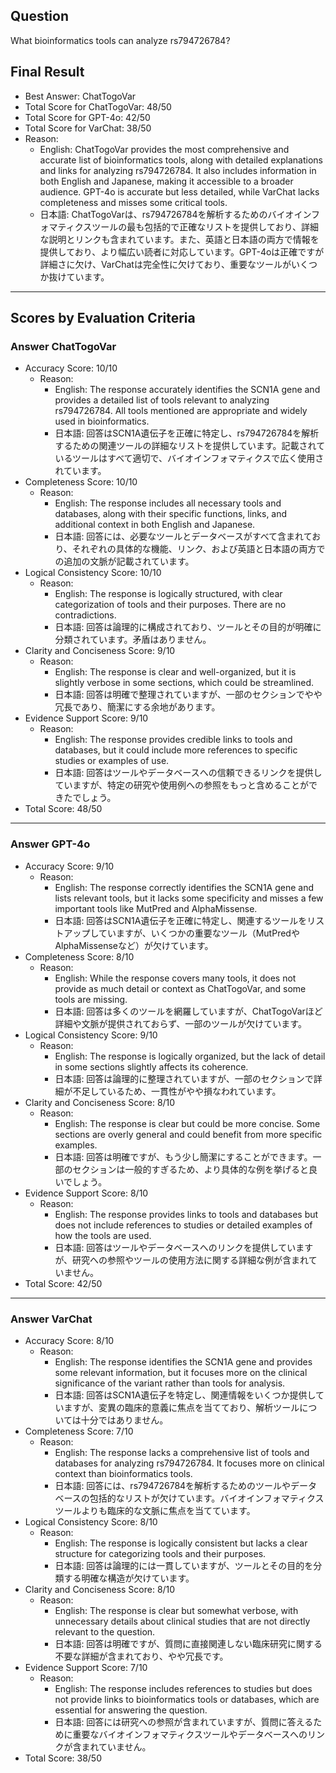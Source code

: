 ## Question

What bioinformatics tools can analyze rs794726784?

## Final Result

- Best Answer: ChatTogoVar
- Total Score for ChatTogoVar: 48/50
- Total Score for GPT-4o: 42/50
- Total Score for VarChat: 38/50
- Reason:
  - English: ChatTogoVar provides the most comprehensive and accurate list of bioinformatics tools, along with detailed explanations and links for analyzing rs794726784. It also includes information in both English and Japanese, making it accessible to a broader audience. GPT-4o is accurate but less detailed, while VarChat lacks completeness and misses some critical tools.
  - 日本語: ChatTogoVarは、rs794726784を解析するためのバイオインフォマティクスツールの最も包括的で正確なリストを提供しており、詳細な説明とリンクも含まれています。また、英語と日本語の両方で情報を提供しており、より幅広い読者に対応しています。GPT-4oは正確ですが詳細さに欠け、VarChatは完全性に欠けており、重要なツールがいくつか抜けています。

---

## Scores by Evaluation Criteria

### Answer ChatTogoVar
- Accuracy Score: 10/10
  - Reason: 
    - English: The response accurately identifies the SCN1A gene and provides a detailed list of tools relevant to analyzing rs794726784. All tools mentioned are appropriate and widely used in bioinformatics.
    - 日本語: 回答はSCN1A遺伝子を正確に特定し、rs794726784を解析するための関連ツールの詳細なリストを提供しています。記載されているツールはすべて適切で、バイオインフォマティクスで広く使用されています。
- Completeness Score: 10/10
  - Reason: 
    - English: The response includes all necessary tools and databases, along with their specific functions, links, and additional context in both English and Japanese.
    - 日本語: 回答には、必要なツールとデータベースがすべて含まれており、それぞれの具体的な機能、リンク、および英語と日本語の両方での追加の文脈が記載されています。
- Logical Consistency Score: 10/10
  - Reason: 
    - English: The response is logically structured, with clear categorization of tools and their purposes. There are no contradictions.
    - 日本語: 回答は論理的に構成されており、ツールとその目的が明確に分類されています。矛盾はありません。
- Clarity and Conciseness Score: 9/10
  - Reason: 
    - English: The response is clear and well-organized, but it is slightly verbose in some sections, which could be streamlined.
    - 日本語: 回答は明確で整理されていますが、一部のセクションでやや冗長であり、簡潔にする余地があります。
- Evidence Support Score: 9/10
  - Reason: 
    - English: The response provides credible links to tools and databases, but it could include more references to specific studies or examples of use.
    - 日本語: 回答はツールやデータベースへの信頼できるリンクを提供していますが、特定の研究や使用例への参照をもっと含めることができたでしょう。
- Total Score: 48/50

---

### Answer GPT-4o
- Accuracy Score: 9/10
  - Reason: 
    - English: The response correctly identifies the SCN1A gene and lists relevant tools, but it lacks some specificity and misses a few important tools like MutPred and AlphaMissense.
    - 日本語: 回答はSCN1A遺伝子を正確に特定し、関連するツールをリストアップしていますが、いくつかの重要なツール（MutPredやAlphaMissenseなど）が欠けています。
- Completeness Score: 8/10
  - Reason: 
    - English: While the response covers many tools, it does not provide as much detail or context as ChatTogoVar, and some tools are missing.
    - 日本語: 回答は多くのツールを網羅していますが、ChatTogoVarほど詳細や文脈が提供されておらず、一部のツールが欠けています。
- Logical Consistency Score: 9/10
  - Reason: 
    - English: The response is logically organized, but the lack of detail in some sections slightly affects its coherence.
    - 日本語: 回答は論理的に整理されていますが、一部のセクションで詳細が不足しているため、一貫性がやや損なわれています。
- Clarity and Conciseness Score: 8/10
  - Reason: 
    - English: The response is clear but could be more concise. Some sections are overly general and could benefit from more specific examples.
    - 日本語: 回答は明確ですが、もう少し簡潔にすることができます。一部のセクションは一般的すぎるため、より具体的な例を挙げると良いでしょう。
- Evidence Support Score: 8/10
  - Reason: 
    - English: The response provides links to tools and databases but does not include references to studies or detailed examples of how the tools are used.
    - 日本語: 回答はツールやデータベースへのリンクを提供していますが、研究への参照やツールの使用方法に関する詳細な例が含まれていません。
- Total Score: 42/50

---

### Answer VarChat
- Accuracy Score: 8/10
  - Reason: 
    - English: The response identifies the SCN1A gene and provides some relevant information, but it focuses more on the clinical significance of the variant rather than tools for analysis.
    - 日本語: 回答はSCN1A遺伝子を特定し、関連情報をいくつか提供していますが、変異の臨床的意義に焦点を当てており、解析ツールについては十分ではありません。
- Completeness Score: 7/10
  - Reason: 
    - English: The response lacks a comprehensive list of tools and databases for analyzing rs794726784. It focuses more on clinical context than bioinformatics tools.
    - 日本語: 回答には、rs794726784を解析するためのツールやデータベースの包括的なリストが欠けています。バイオインフォマティクスツールよりも臨床的な文脈に焦点を当てています。
- Logical Consistency Score: 8/10
  - Reason: 
    - English: The response is logically consistent but lacks a clear structure for categorizing tools and their purposes.
    - 日本語: 回答は論理的には一貫していますが、ツールとその目的を分類する明確な構造が欠けています。
- Clarity and Conciseness Score: 8/10
  - Reason: 
    - English: The response is clear but somewhat verbose, with unnecessary details about clinical studies that are not directly relevant to the question.
    - 日本語: 回答は明確ですが、質問に直接関連しない臨床研究に関する不要な詳細が含まれており、やや冗長です。
- Evidence Support Score: 7/10
  - Reason: 
    - English: The response includes references to studies but does not provide links to bioinformatics tools or databases, which are essential for answering the question.
    - 日本語: 回答には研究への参照が含まれていますが、質問に答えるために重要なバイオインフォマティクスツールやデータベースへのリンクが含まれていません。
- Total Score: 38/50